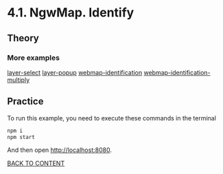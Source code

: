 # 4.1. NgwMap. Identify

## Theory

### More examples

[layer-select](https://code.nextgis.com/demo-examples-ngw-layer-select)
[layer-popup](https://code.nextgis.com/demo-examples-ngw-layer-popup)
[webmap-identification](https://code.nextgis.com/demo-examples-webmap-identification)
[webmap-identification-multiply](https://code.nextgis.com/demo-examples-webmap-identification-multiply)

## Practice

To run this example, you need to execute these commands in the terminal

```bash
npm i
npm start
```

And then open [http://localhost:8080](http://localhost:8080).

[BACK TO CONTENT](../../README.md)
